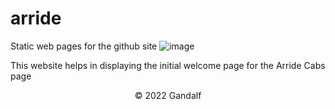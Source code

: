   # arride
  Static web pages for the github site
![image](https://user-images.githubusercontent.com/55186465/193467408-e3949555-e816-475a-8c95-a676af6e15ac.png)

This website helps in displaying the initial welcome page for the Arride Cabs page

 <footer>
                                                <p style="text-align:center;">© 2022 Gandalf</p>
    </footer>
